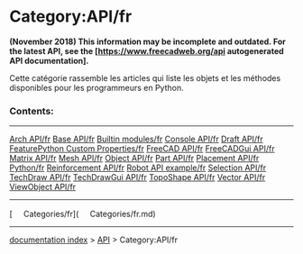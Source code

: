 # Category:API/fr
**(November 2018) This information may be incomplete and outdated. For the latest API, see the [https://www.freecadweb.org/api autogenerated API documentation].**

Cette catégorie rassemble les articles qui liste les objets et les méthodes disponibles pour les programmeurs en Python.

### Contents:

  --------------------------------------------------------- --------------------------------------------------- -------------------------------------------------------------------------------------
  [Arch API/fr](Arch_API/fr.md)                     [Base API/fr](Base_API/fr.md)               [Builtin modules/fr](Builtin_modules/fr.md)
  [Console API/fr](Console_API/fr.md)               [Draft API/fr](Draft_API/fr.md)             [FeaturePython Custom Properties/fr](FeaturePython_Custom_Properties/fr.md)
  [FreeCAD API/fr](FreeCAD_API/fr.md)               [FreeCADGui API/fr](FreeCADGui_API/fr.md)   [Matrix API/fr](Matrix_API/fr.md)
  [Mesh API/fr](Mesh_API/fr.md)                     [Object API/fr](Object_API/fr.md)           [Part API/fr](Part_API/fr.md)
  [Placement API/fr](Placement_API/fr.md)           [Python/fr](Python/fr.md)                   [Reinforcement API/fr](Reinforcement_API/fr.md)
  [Robot API example/fr](Robot_API_example/fr.md)   [Selection API/fr](Selection_API/fr.md)     [TechDraw API/fr](TechDraw_API/fr.md)
  [TechDrawGui API/fr](TechDrawGui_API/fr.md)       [TopoShape API/fr](TopoShape_API/fr.md)     [Vector API/fr](Vector_API/fr.md)
  [ViewObject API/fr](ViewObject_API/fr.md)                                                             
  --------------------------------------------------------- --------------------------------------------------- -------------------------------------------------------------------------------------

[<img src="images/Property.png" style="width:16px"> Categories/fr](<img src="images/Property.png" style="width:16px"> Categories/fr.md)

---
[documentation index](../README.md) > [API](Category_API.md) > Category:API/fr
